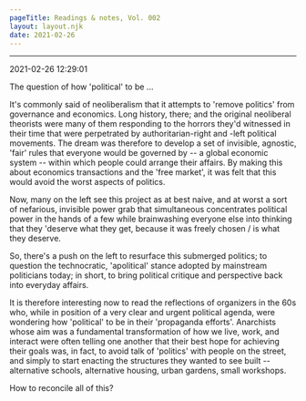 ```yaml
---
pageTitle: Readings & notes, Vol. 002
layout: layout.njk
date: 2021-02-26
---
```


---
2021-02-26 12:29:01

The question of how 'political' to be ...

It's commonly said of neoliberalism that it attempts to 'remove politics' from governance and economics.  Long history, there; and the original neoliberal theorists were many of them responding to the horrors they'd witnessed in their time that were perpetrated by authoritarian-right and -left political movements.  The dream was therefore to develop a set of invisible, agnostic, 'fair' rules that everyone would be governed by -- a global economic system -- within which people could arrange their affairs.  By making this about economics transactions and the 'free market', it was felt that this would avoid the worst aspects of politics.  

Now, many on the left see this project as at best naive, and at worst a sort of nefarious, invisible power grab that simultaneous concentrates political power in the hands of a few while brainwashing everyone else into thinking that they 'deserve what they get, because it was freely chosen / is what they deserve.

So, there's a push on the left to resurface this submerged politics; to question the technocratic, 'apolitical' stance adopted by mainstream politicians today; in short, to bring political critique and perspective back into everyday affairs.

It is therefore interesting now to read the reflections of organizers in the 60s who, while in position of a very clear and urgent political agenda, were wondering how 'political' to be in their 'propaganda efforts'.  Anarchists whose aim was a fundamental transformation of how we live, work, and interact were often telling one another that their best hope for achieving their goals was, in fact, to avoid talk of 'politics' with people on the street, and simply to start enacting the structures they wanted to see built -- alternative schools, alternative housing, urban gardens, small workshops.  

How to reconcile all of this?